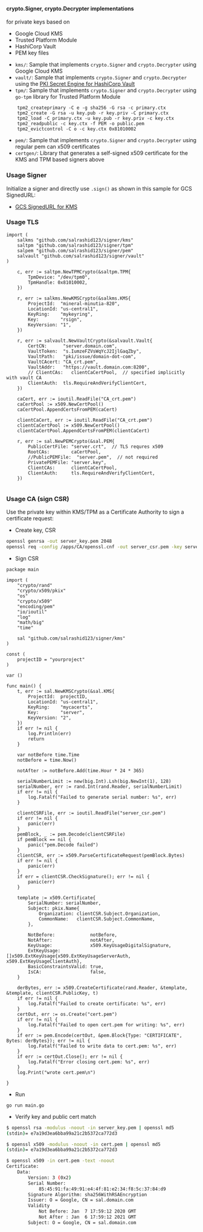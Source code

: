 #### crypto.Signer, crypto.Decrypter implementations

for private keys based on 

* Google Cloud KMS 
* Trusted Platform Module
* HashiCorp Vault
* PEM key files

- `kms/`:  Sample that implements `crypto.Signer` and `crypto.Decrypter` using Google Cloud KMS
- `vault/`: Sample that implements `crypto.Signer` and `crypto.Decrypter` using the [PKI Secret Engine for HashiCorp Vault](https://www.vaultproject.io/docs/secrets/pki/index.html)
- `tpm/`:  Sample that implements `crypto.Signer` and `crypto.Decrypter` using `go-tpm` library for Trusted Platform Module
```
    tpm2_createprimary -C e -g sha256 -G rsa -c primary.ctx
    tpm2_create -G rsa -u key.pub -r key.priv -C primary.ctx
    tpm2_load -C primary.ctx -u key.pub -r key.priv -c key.ctx
    tpm2_readpublic -c key.ctx -f PEM -o public.pem
    tpm2_evictcontrol -C o -c key.ctx 0x81010002 
```
- `pem/`:  Sample that implements `crypto.Signer` and `crypto.Decrypter` using regular pem can x509 certificates 
- `certgen/`:  Library that generates a self-signed x509 certificate for the KMS and TPM based signers above

### Usage Signer

Initialize a signer and directly use `.sign()` as shown in this sample for GCS SignedURL:

- [GCS SignedURL for KMS](https://github.com/salrashid123/kms_service_accounts/blob/master/main.go#L56)

### Usage TLS

```golang
import (
	salkms "github.com/salrashid123/signer/kms"
	saltpm "github.com/salrashid123/signer/tpm"
	salpem "github.com/salrashid123/signer/pem"
	salvault "github.com/salrashid123/signer/vault"
)

	c, err := saltpm.NewTPMCrypto(&saltpm.TPM{
	 	TpmDevice: "/dev/tpm0",
	 	TpmHandle: 0x81010002,
    })
    
	r, err := salkms.NewKMSCrypto(&salkms.KMS{
		ProjectId:  "mineral-minutia-820",
		LocationId: "us-central1",
		KeyRing:    "mykeyring",
		Key:        "rsign",
		KeyVersion: "1",
	})

	r, err := salvault.NewVaultCrypto(&salvault.Vault{
		CertCN:      "server.domain.com",
		VaultToken:  "s.IumzeFZVsWqYcJ2IjlGaqZby",
		VaultPath:   "pki/issue/domain-dot-com",
		VaultCAcert: "CA_crt.pem",
		VaultAddr:   "https://vault.domain.com:8200",
		// ClientCAs:   clientCaCertPool,  // specified implicitly with vault CA
		ClientAuth:  tls.RequireAndVerifyClientCert,
	})	

	caCert, err := ioutil.ReadFile("CA_crt.pem")
	caCertPool := x509.NewCertPool()
	caCertPool.AppendCertsFromPEM(caCert)

	clientCaCert, err := ioutil.ReadFile("CA_crt.pem")
	clientCaCertPool := x509.NewCertPool()
	clientCaCertPool.AppendCertsFromPEM(clientCaCert)

	r, err := sal.NewPEMCrypto(&sal.PEM{
		PublicCertFile: "server.crt",  // TLS requres x509
		RootCAs:        caCertPool,
		//PublicPEMFile:  "server.pem",  // not required 
		PrivatePEMFile: "server.key",
		ClientCAs:      clientCaCertPool,
		ClientAuth:     tls.RequireAndVerifyClientCert,
	})


```

### Usage CA (sign CSR)

Use the private key within KMS/TPM as a Certificate Authority to sign a certificate request:

- Create key, CSR

```bash
openssl genrsa -out server_key.pem 2048
openssl req -config /apps/CA/openssl.cnf -out server_csr.pem -key server_key.pem -new -sha256  -extensions v3_req  -subj "/C=US/ST=California/L=Mountain View/O=Google/OU=Enterprise/CN=sal.domain.com"
```

- Sign CSR

```golang
package main

import (
	"crypto/rand"
	"crypto/x509/pkix"
	"os"
	"crypto/x509"
	"encoding/pem"
	"io/ioutil"
	"log"
	"math/big"
	"time"

	sal "github.com/salrashid123/signer/kms"
)

const (
	projectID = "yourproject"
)

var ()

func main() {
	t, err := sal.NewKMSCrypto(&sal.KMS{
		ProjectId:  projectID,
		LocationId: "us-central1",
		KeyRing:    "mycacerts",
		Key:        "server",
		KeyVersion: "2",
	})
	if err != nil {
		log.Println(err)
		return
	}

	var notBefore time.Time
	notBefore = time.Now()

	notAfter := notBefore.Add(time.Hour * 24 * 365)

	serialNumberLimit := new(big.Int).Lsh(big.NewInt(1), 128)
	serialNumber, err := rand.Int(rand.Reader, serialNumberLimit)
	if err != nil {
		log.Fatalf("Failed to generate serial number: %s", err)
	}

	clientCSRFile, err := ioutil.ReadFile("server_csr.pem")
	if err != nil {
		panic(err)
	}
	pemBlock, _ := pem.Decode(clientCSRFile)
	if pemBlock == nil {
		panic("pem.Decode failed")
	}
	clientCSR, err := x509.ParseCertificateRequest(pemBlock.Bytes)
	if err != nil {
		panic(err)
	}
	if err = clientCSR.CheckSignature(); err != nil {
		panic(err)
	}

	template := x509.Certificate{
		SerialNumber: serialNumber,
		Subject: pkix.Name{
			Organization: clientCSR.Subject.Organization,
			CommonName:   clientCSR.Subject.CommonName,
		},

		NotBefore:             notBefore,
		NotAfter:              notAfter,
		KeyUsage:              x509.KeyUsageDigitalSignature,
		ExtKeyUsage:           []x509.ExtKeyUsage{x509.ExtKeyUsageServerAuth, x509.ExtKeyUsageClientAuth},
		BasicConstraintsValid: true,
		IsCA:                  false,
	}

	derBytes, err := x509.CreateCertificate(rand.Reader, &template, &template, clientCSR.PublicKey, t)
	if err != nil {
		log.Fatalf("Failed to create certificate: %s", err)
	}
	certOut, err := os.Create("cert.pem")
	if err != nil {
		log.Fatalf("Failed to open cert.pem for writing: %s", err)
	}
	if err := pem.Encode(certOut, &pem.Block{Type: "CERTIFICATE", Bytes: derBytes}); err != nil {
		log.Fatalf("Failed to write data to cert.pem: %s", err)
	}
	if err := certOut.Close(); err != nil {
		log.Fatalf("Error closing cert.pem: %s", err)
	}
	log.Print("wrote cert.pem\n")

}
```

- Run

```
go run main.go
```

- Verify key and public cert match

```bash
$ openssl rsa -modulus -noout -in server_key.pem | openssl md5
(stdin)= e7a19d3ea6bba99a21c2b5372ca772d3

$ openssl x509 -modulus -noout -in cert.pem | openssl md5
(stdin)= e7a19d3ea6bba99a21c2b5372ca772d3
```

```bash
$ openssl x509 -in cert.pem -text -noout
Certificate:
    Data:
        Version: 3 (0x2)
        Serial Number:
            85:45:91:fa:49:91:e4:4f:81:e2:34:f8:5c:37:84:d9
        Signature Algorithm: sha256WithRSAEncryption
        Issuer: O = Google, CN = sal.domain.com
        Validity
            Not Before: Jan  7 17:59:12 2020 GMT
            Not After : Jan  6 17:59:12 2021 GMT
        Subject: O = Google, CN = sal.domain.com
```
